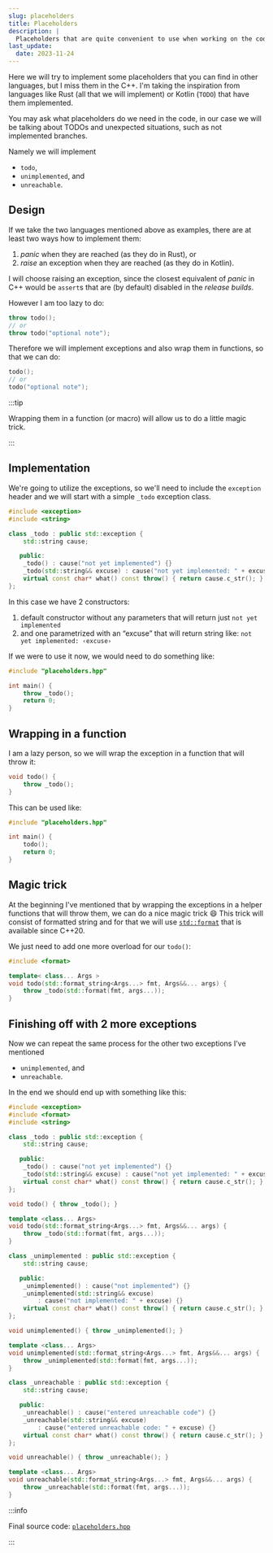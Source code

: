 ```yaml
---
slug: placeholders
title: Placeholders
description: |
  Placeholders that are quite convenient to use when working on the code.
last_update:
  date: 2023-11-24
---
```


Here we will try to implement some placeholders that you can find in other
languages, but I miss them in the C++. I'm taking the inspiration from languages
like Rust (all that we will implement) or Kotlin (`TODO`) that have them
implemented.

You may ask what placeholders do we need in the code, in our case we will be
talking about TODOs and unexpected situations, such as not implemented branches.

Namely we will implement

- `todo`,
- `unimplemented`, and
- `unreachable`.

## Design

If we take the two languages mentioned above as examples, there are at least two
ways how to implement them:

1. _panic_ when they are reached (as they do in Rust), or
2. _raise_ an exception when they are reached (as they do in Kotlin).

I will choose raising an exception, since the closest equivalent of _panic_ in
C++ would be `assert`s that are (by default) disabled in the _release builds_.

However I am too lazy to do:

```cpp
throw todo();
// or
throw todo("optional note");
```

Therefore we will implement exceptions and also wrap them in functions, so that
we can do:

```cpp
todo();
// or
todo("optional note");
```

:::tip

Wrapping them in a function (or macro) will allow us to do a little magic trick.

:::

## Implementation

We're going to utilize the exceptions, so we'll need to include the `exception`
header and we will start with a simple `_todo` exception class.

```cpp
#include <exception>
#include <string>

class _todo : public std::exception {
    std::string cause;

   public:
    _todo() : cause("not yet implemented") {}
    _todo(std::string&& excuse) : cause("not yet implemented: " + excuse) {}
    virtual const char* what() const throw() { return cause.c_str(); }
};
```

In this case we have 2 constructors:

1. default constructor without any parameters that will return just
   `not yet implemented`
2. and one parametrized with an “excuse” that will return string like:
   `not yet implemented: ‹excuse›`

If we were to use it now, we would need to do something like:

```cpp
#include "placeholders.hpp"

int main() {
    throw _todo();
    return 0;
}
```

## Wrapping in a function

I am a lazy person, so we will wrap the exception in a function that will throw
it:

```cpp
void todo() {
    throw _todo();
}
```

This can be used like:

```cpp
#include "placeholders.hpp"

int main() {
    todo();
    return 0;
}
```

## Magic trick

At the beginning I've mentioned that by wrapping the exceptions in a helper
functions that will throw them, we can do a nice magic trick :smile: This trick
will consist of formatted string and for that we will use
[`std::format`](https://en.cppreference.com/w/cpp/utility/format/format) that is
available since C++20.

We just need to add one more overload for our `todo()`:

```cpp
#include <format>

template< class... Args >
void todo(std::format_string<Args...> fmt, Args&&... args) {
    throw _todo(std::format(fmt, args...));
}
```

## Finishing off with 2 more exceptions

Now we can repeat the same process for the other two exceptions I've mentioned

- `unimplemented`, and
- `unreachable`.

In the end we should end up with something like this:

```cpp
#include <exception>
#include <format>
#include <string>

class _todo : public std::exception {
    std::string cause;

   public:
    _todo() : cause("not yet implemented") {}
    _todo(std::string&& excuse) : cause("not yet implemented: " + excuse) {}
    virtual const char* what() const throw() { return cause.c_str(); }
};

void todo() { throw _todo(); }

template <class... Args>
void todo(std::format_string<Args...> fmt, Args&&... args) {
    throw _todo(std::format(fmt, args...));
}

class _unimplemented : public std::exception {
    std::string cause;

   public:
    _unimplemented() : cause("not implemented") {}
    _unimplemented(std::string&& excuse)
        : cause("not implemented: " + excuse) {}
    virtual const char* what() const throw() { return cause.c_str(); }
};

void unimplemented() { throw _unimplemented(); }

template <class... Args>
void unimplemented(std::format_string<Args...> fmt, Args&&... args) {
    throw _unimplemented(std::format(fmt, args...));
}

class _unreachable : public std::exception {
    std::string cause;

   public:
    _unreachable() : cause("entered unreachable code") {}
    _unreachable(std::string&& excuse)
        : cause("entered unreachable code: " + excuse) {}
    virtual const char* what() const throw() { return cause.c_str(); }
};

void unreachable() { throw _unreachable(); }

template <class... Args>
void unreachable(std::format_string<Args...> fmt, Args&&... args) {
    throw _unreachable(std::format(fmt, args...));
}
```

:::info

Final source code: [`placeholders.hpp`](pathname:///files/cpp/exceptions-and-raii/placeholders/placeholders.hpp)

:::
